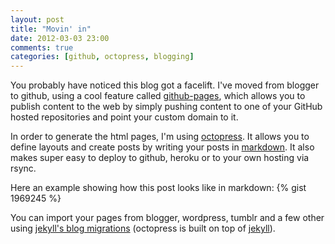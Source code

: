 ```yaml
---
layout: post
title: "Movin' in"
date: 2012-03-03 23:00
comments: true
categories: [github, octopress, blogging]
---
```

You probably have noticed this blog got a facelift.
I've moved from blogger to github, using a cool feature called
 [github-pages](http://pages.github.com/),
 which allows you to publish content to the web by simply pushing content
 to one of your GitHub hosted repositories and point your custom domain to it.


In order to generate the html pages, I'm using
 [octopress](http://octopress.org/). It allows you to define layouts and
 create posts by writing your posts in
 [markdown](http://daringfireball.net/projects/markdown/basics). It also makes
 super easy to deploy to github, heroku or to your own hosting via rsync.

Here an example showing how this post looks like in markdown:
{% gist 1969245 %}

You can import your pages from blogger, wordpress, tumblr and a few other using
 [jekyll's blog migrations](https://github.com/mojombo/jekyll/wiki/blog-migrations)
 (octopress is built on top of [jekyll](https://github.com/mojombo/jekyll)).
